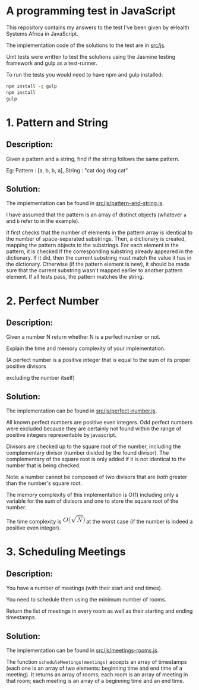 # A programming test in JavaScript

This repository contains my answers to the test I've been given by eHealth Systems Africa in JavaScript.

The implementation code of the solutions to the test are in
[src/js](src/js).

Unit tests were written to test the solutions using the Jasmine testing
framework and gulp as a test-runner.

To run the tests you would need to have npm and gulp installed:

```sh
npm install -g gulp 
npm install
gulp
```

# 1. Pattern and String

## Description:

Given a pattern and a string, find if the string follows the same pattern.

Eg: Pattern : [a, b, b, a], String : "cat dog dog cat"

## Solution:

The implementation can be found in
[src/js/pattern-and-string.js](src/js/pattern-and-string.js). 

I have assumed that the pattern is an array of distinct objects (whatever
``a`` and ``b`` refer to in the example). 

It first checks that the number of elements in the pattern array is
identical to the number of space-separated substrings. Then, a dictionary
is created, mapping the pattern objects to the substrings. For each
element in the pattern, it is checked if the corresponding substring
already appeared in the dictionary. If it did, then the current substring
must match the value it has in the dictionary. Otherwise (if the pattern
element is new), it should be made sure that the current substring wasn't
mapped earlier to another pattern element. If all tests pass, the pattern
matches the string.

# 2. Perfect Number

## Description:

Given a number N return whether N is a perfect number or not.

Explain the time and memory complexity of your implementation.

(A perfect number is a positive integer that is equal to the sum of its
proper positive divisors

excluding the number itself)

## Solution:

The implementation can be found in
[src/js/perfect-number.js](src/js/perfect-number.js).

All known perfect numbers are positive even integers. Odd perfect numbers
were excluded because they are certainly not found within the range of
positive integers representable by javascript.

Divisors are checked up to the square root of the number, including the
complementary divisor (number divided by the found divisor). The
complementary of the square root is only added if it is not identical to
the number that is being checked.

Note: a number cannot be composed of two divisors that are *both* greater
than the number's square root.

The memory complexity of this implementation is O(1) including only
a variable for the sum of divisors and one to store the square root of the
number.

The time complexity is ![O(sqrt_N)](src/img/OSqrtN.gif) at the worst case
(if the number is indeed a positive even integer).

# 3. Scheduling Meetings

## Description:

You have a number of meetings (with their start and end times).

You need to schedule them using the minimum number of rooms.

Return the list of meetings in every room as well as their starting and
ending timestamps.

## Solution:

The implementation can be found in
[src/js/meetings-rooms.js](src/js/meetings-rooms.js).

The function ``scheduleMeetings(meetings)`` accepts an array of timestamps
(each one is an array of two elements: beginning time and end time of
a meeting). It returns an array of rooms; each room is an array of meeting
in that room; each meeting is an array of a beginning time and an end
time.
